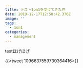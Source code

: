 ```yaml
---
title: テスト1on1を受けてきた件
date: 2019-12-17T12:58:42.376Z
image: ''
tags:
  - 1on1
categories:
  - management
---
```

testほげほげ

{{<tweet 1096637559730364416>}}
